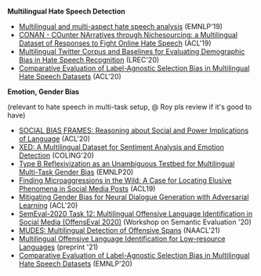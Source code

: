 **Multilingual Hate Speech Detection**
- [Multilingual and multi-aspect hate speech analysis](https://arxiv.org/pdf/1908.11049) (EMNLP'19)
- [CONAN - COunter NArratives through Nichesourcing: a Multilingual Dataset of Responses to Fight Online Hate Speech](https://www.aclweb.org/anthology/P19-1271.pdf) (ACL'19)
- [Multilingual Twitter Corpus and Baselines for Evaluating Demographic Bias in Hate Speech Recognition](https://www.aclweb.org/anthology/2020.lrec-1.180.pdf) (LREC'20)
- [Comparative Evaluation of Label-Agnostic Selection Bias in Multilingual Hate Speech Datasets](https://www.aclweb.org/anthology/2020.emnlp-main.199.pdf) (ACL'20)


**Emotion, Gender Bias**

(relevant to hate speech in multi-task setup, @ Roy pls review if it's good to have)
- [SOCIAL BIAS FRAMES: Reasoning about Social and Power Implications of Language](https://www.aclweb.org/anthology/2020.acl-main.486.pdf) (ACL'20)
- [XED: A Multilingual Dataset for Sentiment Analysis and Emotion Detection](https://www.aclweb.org/anthology/2020.coling-main.575.pdf) (COLING'20)
- [Type B Reflexivization as an Unambiguous Testbed for Multilingual Multi-Task Gender Bias](https://www.aclweb.org/anthology/2020.emnlp-main.209.pdf) (EMNLP20)
- [Finding Microaggressions in the Wild: A Case for Locating Elusive Phenomena in Social Media Posts](https://www.aclweb.org/anthology/D19-1176.pdf) (ACL19)
- [Mitigating Gender Bias for Neural Dialogue Generation with Adversarial Learning](https://www.aclweb.org/anthology/2020.emnlp-main.64.pdf) (ACL'20)
- [SemEval-2020 Task 12: Multilingual Offensive Language Identification in Social Media (OffensEval 2020)](https://www.aclweb.org/anthology/2020.semeval-1.188.pdf) (Workshop on Semantic Evaluation '20)
- [MUDES: Multilingual Detection of Offensive Spans](https://arxiv.org/pdf/2102.09665.pdf) (NAACL'21)
- [Multilingual Offensive Language Identification for Low-resource Languages](https://arxiv.org/pdf/2105.05996.pdf) (preprint '21)
- [Comparative Evaluation of Label-Agnostic Selection Bias in Multilingual Hate Speech Datasets](https://www.aclweb.org/anthology/2020.emnlp-main.199.pdf) (EMNLP'20)

